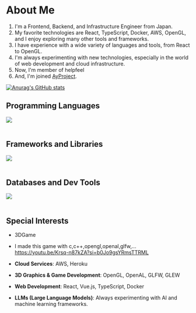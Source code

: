 # About Me

1. I'm a Frontend, Backend, and Infrastructure Engineer from Japan.
2. My favorite technologies are React, TypeScript, Docker, AWS, OpenGL, and I enjoy exploring many other tools and frameworks.
3. I have experience with a wide variety of languages and tools, from React to OpenGL.
4. I'm always experimenting with new technologies, especially in the world of web development and cloud infrastructure.
5. Now, I'm member of helpfeel
6. And, I'm joined [AyProject](https://boiling-reaches-36765-c81765d865e6.herokuapp.com/).

[![Anurag's GitHub stats](https://github-readme-stats.vercel.app/api?username=nerzgit)](https://github.com/nerzgit/github-readme-stats)

## Programming Languages

<img src="https://skillicons.dev/icons?i=html,css,js,typescript,python,php,c,cpp" /> <br /><br />

## Frameworks and Libraries

<img src="https://skillicons.dev/icons?i=react,vue,nextjs,express,nestjs,fastapi" /> <br /><br />

## Databases and Dev Tools

<img src="https://skillicons.dev/icons?i=postgres,mongodb,docker,git,github,aws,linux,vscode,nginx,heroku" /> <br /><br />

## Special Interests

- 3DGame
- I made this game with c,c++,opengl,openal,glfw,...
https://youtu.be/Krsq-n87kZA?si=b0Jo9gsYRmsTTRML

- **Cloud Services**: AWS, Heroku
- **3D Graphics & Game Development**: OpenGL, OpenAL, GLFW, GLEW
- **Web Development**: React, Vue.js, TypeScript, Docker
- **LLMs (Large Language Models)**: Always experimenting with AI and machine learning frameworks.
